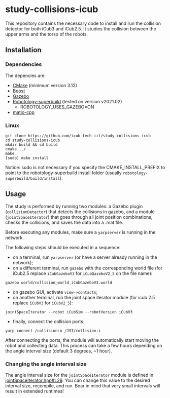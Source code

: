 study-collisions-icub
=====================

This repository contains the necessary code to install and run the collision detector for both iCub3 and iCub2.5.
It studies the collision between the upper arms and the torso of the robots.

## Installation
### Dependencies

The depencies are:
- [CMake](https://cmake.org/install/) (minimum version 3.12)
- [Boost](https://www.boost.org/)
- [Gazebo](http://gazebosim.org/tutorials?cat=install)
- [Robotology-superbuild](https://github.com/robotology/robotology-superbuild#source-installation) (tested on version v2021.02)
  - ROBOTOLOGY\_USES\_GAZEBO=ON
- [matio-cpp](https://github.com/dic-iit/matio-cpp#installation)


### Linux
```
git clone https://github.com/icub-tech-iit/study-collisions-icub
cd study-collisions-icub
mkdir build && cd build
cmake ../
make
[sudo] make install
```
Notice: sudo is not necessary if you specify the CMAKE_INSTALL_PREFIX to point to the robotology-superbuild install folder (usually `robotology-superbuild/build/install`).

## Usage

The study is performed by running two modules: a Gazebo plugin (`collisionDetector`) that detects the collisions in gazebo, and a module (`jointSpaceIterator`) that goes through all joint position combinations, checks the collisions, and saves the data into a .mat file.

Before executing any modules, make sure a `yarpserver` is running in the network.

The following steps should be executed in a sequence:

- on a terminal, run `yarpserver` (or have a server already running in the network);
- on a different terminal, run `gazebo` with the corresponding world file (for iCub2.5 replace `iCubGazeboV3` for `iCubGazeboV2_5` on the file name):
```
gazebo world/collision_world_iCubGazeboV3.world 
```
- on gazebo GUI, activate `view->contacts`;
- on another terminal, run the joint space iterator module (for icub 2.5 replace `iCubV3` for `iCubV2_5`):
```
jointSpaceIterator --robot iCubSim --robotVersion iCubV3
```
- finally, connect the collision ports:
```
yarp connect /collision:o /JSI/collision:i
```

After connecting the ports, the module will automatically start moving the robot and collecting data. This process can take a few hours depending on the angle interval size (default 3 degrees, ~1 hour).

### Changing the angle interval size

The angle interval size for the `jointSpaceIterator` module is defined in [jointSpaceIterator.hpp#L29](https://github.com/icub-tech-iit/study-collisions-icub/blob/075ca65098aa4c7afa9f9d46a28285e4040d1c4e/modules/jointSpaceIterator/include/jointSpaceIterator.hpp#L29). You can change this value to the desired interval size, recompile, and run. Bear in mind that very small intervals will result in extended runtimes! 
